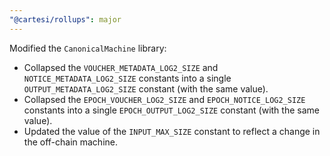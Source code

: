 ```yaml
---
"@cartesi/rollups": major
---
```


Modified the `CanonicalMachine` library:

-   Collapsed the `VOUCHER_METADATA_LOG2_SIZE` and `NOTICE_METADATA_LOG2_SIZE` constants into a single `OUTPUT_METADATA_LOG2_SIZE` constant (with the same value).
-   Collapsed the `EPOCH_VOUCHER_LOG2_SIZE` and `EPOCH_NOTICE_LOG2_SIZE` constants into a single `EPOCH_OUTPUT_LOG2_SIZE` constant (with the same value).
-   Updated the value of the `INPUT_MAX_SIZE` constant to reflect a change in the off-chain machine.

